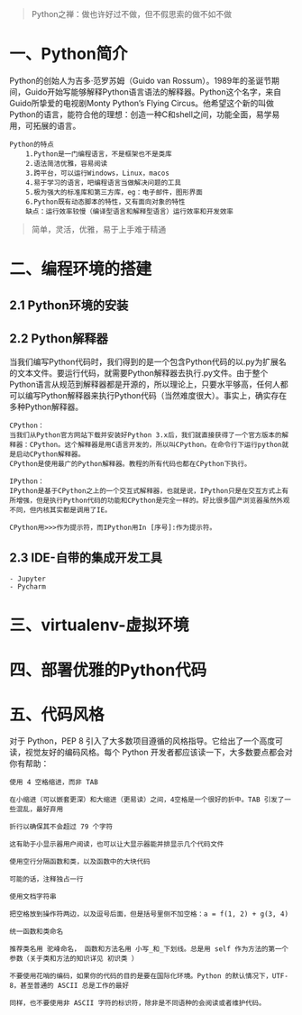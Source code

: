 > Python之禅：做也许好过不做，但不假思索的做不如不做

# 一、Python简介 

Python的创始人为吉多·范罗苏姆（Guido van Rossum）。1989年的圣诞节期间，Guido开始写能够解释Python语言语法的解释器。Python这个名字，来自Guido所挚爱的电视剧Monty Python’s Flying Circus。他希望这个新的叫做Python的语言，能符合他的理想：创造一种C和shell之间，功能全面，易学易用，可拓展的语言。

    Python的特点 
        1.Python是一门编程语言，不是框架也不是类库
        2.语法简洁优雅，容易阅读
        3.跨平台，可以运行Windows，Linux，macos
        4.易于学习的语言，吧编程语言当做解决问题的工具
        5.极为强大的标准库和第三方库，eg：电子邮件，图形界面
        6.Python既有动态脚本的特性，又有面向对象的特性
        缺点：运行效率较慢（编译型语言和解释型语言）运行效率和开发效率

> 简单，灵活，优雅，易于上手难于精通


# 二、编程环境的搭建 

## 2.1 Python环境的安装

## 2.2 Python解释器

当我们编写Python代码时，我们得到的是一个包含Python代码的以.py为扩展名的文本文件。要运行代码，就需要Python解释器去执行.py文件。由于整个Python语言从规范到解释器都是开源的，所以理论上，只要水平够高，任何人都可以编写Python解释器来执行Python代码（当然难度很大）。事实上，确实存在多种Python解释器。

```
CPython：
当我们从Python官方网站下载并安装好Python 3.x后，我们就直接获得了一个官方版本的解释器：CPython。这个解释器是用C语言开发的，所以叫CPython。在命令行下运行python就是启动CPython解释器。
CPython是使用最广的Python解释器。教程的所有代码也都在CPython下执行。

IPython：
IPython是基于CPython之上的一个交互式解释器，也就是说，IPython只是在交互方式上有所增强，但是执行Python代码的功能和CPython是完全一样的。好比很多国产浏览器虽然外观不同，但内核其实都是调用了IE。

CPython用>>>作为提示符，而IPython用In [序号]:作为提示符。
```

## 2.3 IDE-自带的集成开发工具 

    - Jupyter 
    - Pycharm

# 三、virtualenv-虚拟环境

# 四、部署优雅的Python代码

# 五、代码风格 

对于 Python，PEP 8 引入了大多数项目遵循的风格指导。它给出了一个高度可读，视觉友好的编码风格。每个 Python 开发者都应该读一下，大多数要点都会对你有帮助：

    使用 4 空格缩进，而非 TAB

    在小缩进（可以嵌套更深）和大缩进（更易读）之间，4空格是一个很好的折中。TAB 引发了一些混乱，最好弃用

    折行以确保其不会超过 79 个字符

    这有助于小显示器用户阅读，也可以让大显示器能并排显示几个代码文件

    使用空行分隔函数和类，以及函数中的大块代码

    可能的话，注释独占一行

    使用文档字符串

    把空格放到操作符两边，以及逗号后面，但是括号里侧不加空格：a = f(1, 2) + g(3, 4)

    统一函数和类命名

    推荐类名用 驼峰命名， 函数和方法名用 小写_和_下划线。总是用 self 作为方法的第一个参数（关于类和方法的知识详见 初识类 ）

    不要使用花哨的编码，如果你的代码的目的是要在国际化环境。Python 的默认情况下，UTF-8，甚至普通的 ASCII 总是工作的最好

    同样，也不要使用非 ASCII 字符的标识符，除非是不同语种的会阅读或者维护代码。
 
